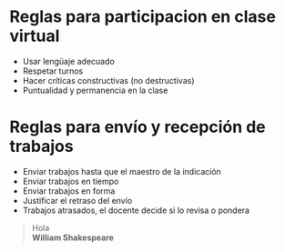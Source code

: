 # Reglas para participacion en clase virtual

+ Usar lengüaje adecuado
+ Respetar turnos
+ Hacer críticas constructivas (no destructivas)
+ Puntualidad y permanencia en la clase

# Reglas para envío y recepción de trabajos

+ Enviar trabajos hasta que el maestro de la indicación
+ Enviar trabajos en tiempo 
+ Enviar trabajos en forma
+ Justificar el retraso del envío
+ Trabajos atrasados, el docente decide si lo revisa o pondera 

> Hola <br> <b>William Shakespeare</b>